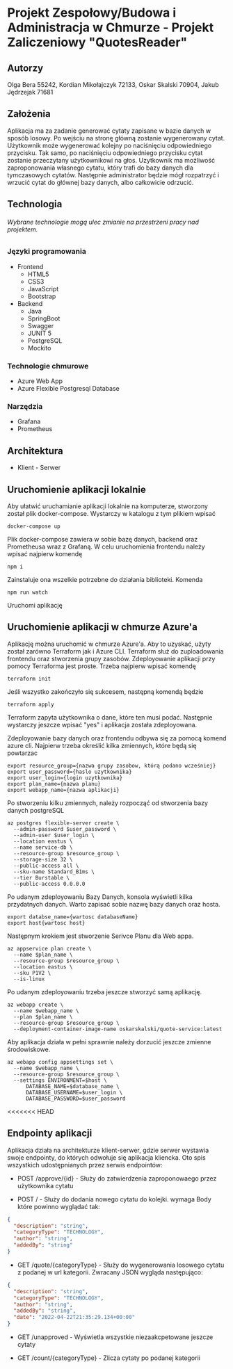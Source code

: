 # Projekt Zespołowy/Budowa i Administracja w Chmurze - Projekt Zaliczeniowy "QuotesReader"

## Autorzy
Olga Bera 55242, Kordian Mikołajczyk 72133, Oskar Skalski 70904, Jakub Jędrzejak 71681

## Założenia
Aplikacja ma za zadanie generować cytaty zapisane w bazie danych w sposób losowy. Po wejściu na stronę główną zostanie wygenerowany cytat. Użytkownik może wygenerować kolejny po naciśnięciu odpowiedniego przycisku. Tak samo, po naciśnięciu odpowiedniego przycisku cytat zostanie przeczytany użytkownikowi na głos.
Uzytkownik ma możliwość zaproponowania własnego cytatu, który trafi do bazy danych dla tymczasowych cytatów. Następnie administrator będzie mógł rozpatrzyć i wrzucić cytat do głównej bazy danych, albo całkowicie odrzucić.

## Technologia


###### Wybrane technologie mogą ulec zmianie na przestrzeni pracy nad projektem.

### Języki programowania

* Frontend
  * HTML5
  * CSS3
  * JavaScript
  * Bootstrap
* Backend
  * Java
  * SpringBoot
  * Swagger
  * JUNIT 5
  * PostgreSQL
  * Mockito

### Technologie chmurowe

 * Azure Web App
 * Azure Flexible Postgresql Database

### Narzędzia
 * Grafana
 * Prometheus


## Architektura
* Klient - Serwer


## Uruchomienie aplikacji lokalnie
Aby ułatwić uruchamianie aplikacji lokalnie na komputerze, stworzony został plik docker-compose. Wystarczy w katalogu z tym plikiem wpisać
```
docker-compose up
```
Plik docker-compose zawiera w sobie bazę danych, backend oraz Prometheusa wraz z Grafaną. W celu uruchomienia frontendu należy wpisać najpierw komendę
```
npm i
```
Zainstaluje ona wszelkie potrzebne do działania biblioteki. Komenda
```
npm run watch
```
Uruchomi aplikację

## Uruchomienie aplikacji w chmurze Azure'a

Aplikację można uruchomić w chmurze Azure'a. Aby to uzyskać, użyty został zarówno Terraform jak i Azure CLI. Terraform służ do zuploadowania frontendu oraz stworzenia grupy zasobów.
Zdeployowanie aplikacji przy pomocy Terraforma jest proste. Trzeba najpierw wpisać komendę
```
terraform init
```
Jeśli wszystko zakończyło się sukcesem, następną komendą będzie
```
terraform apply
```
Terraform zapyta użytkownika o dane, które ten musi podać. Następnie wystarczy jeszcze wpisać "yes" i aplikacja została zdeployowana.

Zdeployowanie bazy danych oraz frontendu odbywa się za pomocą komend azure cli.
Najpierw trzeba określić kilka zmiennych, które będą się powtarzac
```
export resource_group={nazwa grupy zasobow, którą podano wcześniej}
export user_password={haslo uzytkownika}
export user_login={login uzytkownika}
export plan_name={nazwa planu}
export webapp_name={nazwa aplikacji}
```
Po stworzeniu kilku zmiennych, należy rozpocząć od stworzenia bazy danych postgreSQL
```
az postgres flexible-server create \
  --admin-password $user_password \
  --admin-user $user_login \
  --location eastus \
  --name service-db \
  --resource-group $resource_group \
  --storage-size 32 \
  --public-access all \
  --sku-name Standard_B1ms \
  --tier Burstable \
  --public-access 0.0.0.0
```
Po udanym zdeployowaniu Bazy Danych, konsola wyświetli kilka przydatnych danych. Warto zapisać sobie nazwę bazy danych oraz hosta.
```
export databse_name={wartosc databaseName}
export host{wartosc host}
```

Następnym krokiem jest stworzenie Serivce Planu dla Web appa.
```
az appservice plan create \
  --name $plan_name \
  --resource-group $resource_group \
  --location eastus \
  --sku P1V2 \
  --is-linux
```
Po udanym zdeployowaniu trzeba jeszcze stworzyć samą aplikację.
```
az webapp create \
  --name $webapp_name \
  --plan $plan_name \
  --resource-group $resource_group \
  --deployment-container-image-name oskarskalski/quote-service:latest
```
Aby aplikacja działa w pełni sprawnie należy dorzucić jeszcze zmienne środowiskowe.
```
az webapp config appsettings set \
  --name $webapp_name \
  --resource-group $resource_group \
  --settings ENVIRONMENT=$host \
      DATABASE_NAME=$database_name \
      DATABASE_USERNAME=$user_login \
      DATABASE_PASSWORD=$user_password
```
<<<<<<< HEAD

## Endpointy aplikacji
Aplikacja działa na architekturze klient-serwer, gdzie serwer wystawia swoje endpointy, do których odwołuje się aplikacja kliencka. Oto spis wszystkich udostępnianych przez serwis endpointów:

* POST /approve/{id} - Służy do zatwierdzenia zaproponowaego przez użytkownika cytatu

* POST / - Służy do dodania nowego cytatu do kolejki. wymaga Body które powinno wyglądać tak:
```json
{
  "description": "string",
  "categoryType": "TECHNOLOGY",
  "author": "string",
  "addedBy": "string"
}
```
* GET /quote/{categoryType} - Służy do wygenerowania losowego cytatu z podanej w url kategorii. Zwracany JSON wygląda następująco:
```json
{
  "description": "string",
  "categoryType": "TECHNOLOGY",
  "author": "string",
  "addedBy": "string",
  "date": "2022-04-22T21:35:29.134+00:00"
}
```
* GET /unapproved - Wyświetla wszystkie niezaakcpetowane jeszcze cytaty

* GET /count/{categoryType} - Zlicza cytaty po podanej kategorii
